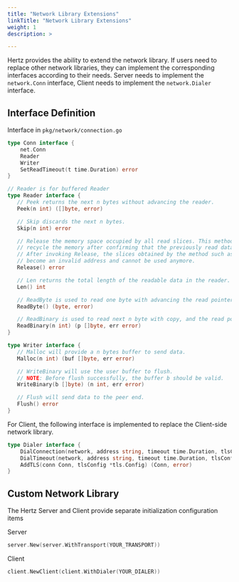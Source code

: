 ```yaml
---
title: "Network Library Extensions"
linkTitle: "Network Library Extensions"
weight: 1
description: >

---
```


Hertz provides the ability to extend the network library. If users need to replace other network libraries, they can implement the corresponding interfaces according to their needs. Server needs to implement the `network.Conn` interface, Client needs to implement the `network.Dialer` interface.

## Interface Definition

Interface in `pkg/network/connection.go`

```go
type Conn interface {
    net.Conn
    Reader
    Writer
    SetReadTimeout(t time.Duration) error
}

// Reader is for buffered Reader
type Reader interface {
   // Peek returns the next n bytes without advancing the reader.
   Peek(n int) ([]byte, error)

   // Skip discards the next n bytes.
   Skip(n int) error

   // Release the memory space occupied by all read slices. This method needs to be executed actively to
   // recycle the memory after confirming that the previously read data is no longer in use.
   // After invoking Release, the slices obtained by the method such as Peek will
   // become an invalid address and cannot be used anymore.
   Release() error

   // Len returns the total length of the readable data in the reader.
   Len() int

   // ReadByte is used to read one byte with advancing the read pointer.
   ReadByte() (byte, error)

   // ReadBinary is used to read next n byte with copy, and the read pointer will be advanced.
   ReadBinary(n int) (p []byte, err error)
}

type Writer interface {
   // Malloc will provide a n bytes buffer to send data.
   Malloc(n int) (buf []byte, err error)

   // WriteBinary will use the user buffer to flush.
   // NOTE: Before flush successfully, the buffer b should be valid.
   WriteBinary(b []byte) (n int, err error)

   // Flush will send data to the peer end.
   Flush() error
}
```

For Client, the following interface is implemented to replace the Client-side network library.

```go
type Dialer interface {
    DialConnection(network, address string, timeout time.Duration, tlsConfig *tls.Config) (conn Conn, err error)
    DialTimeout(network, address string, timeout time.Duration, tlsConfig *tls.Config) (conn net.Conn, err error)
    AddTLS(conn Conn, tlsConfig *tls.Config) (Conn, error)
}
```

## Custom Network Library

The Hertz Server and Client provide separate initialization configuration items

Server

```go
server.New(server.WithTransport(YOUR_TRANSPORT))
```

Client

```go
client.NewClient(client.WithDialer(YOUR_DIALER))
```

